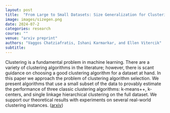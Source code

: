 ```yaml
---
layout: post
title:  "From Large to Small Datasets: Size Generalization for Clustering Algorithm Selection"
image: images/sizegen.png
date: 2024-07-2
categories: research
course: ""  
venue: "arxiv preprint"
authors: "Vaggos Chatziafratis, Ishani Karmarkar, and Ellen Vitercik"
subtitle:
---
```

Clustering is a fundamental problem in machine learning. There are a
variety of clustering algorithms in the literature; however, there is
scant guidance on choosing a good clustering algorithm for a dataset
at hand. In this paper we approach the problem of clustering
algorithm selection. We present
algorithms that use a small subset of the data to provably estimate the
performance of three classic clustering algorithms: k-means++, k-centers, and
single linkage hierarchical clustering on the full dataset. We support
our theoretical results with experiments on several real-world clustering
instances. (<a href="https://arxiv.org/abs/2402.14332">arxiv</a>)
